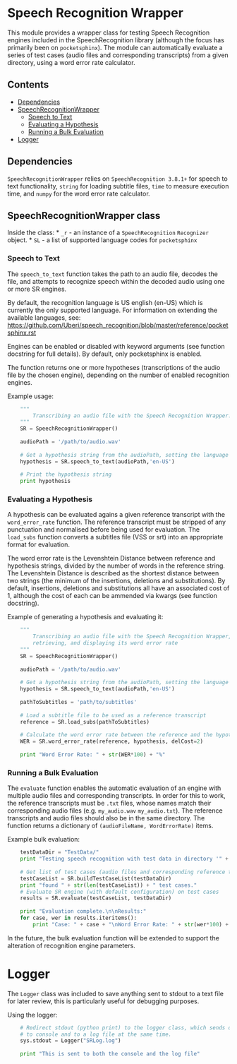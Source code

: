 # Speech Recognition Wrapper

This module provides a wrapper class for testing Speech Recognition engines included in the SpeechRecognition library (although the focus has primarily been on `pocketsphinx`).  The module can automatically evaluate a series of test cases (audio files and corresponding transcripts) from a given directory, using a word error rate calculator.

## Contents

* [Dependencies](#markdown-header-dependencies)
* [SpeechRecognitionWrapper](#markdown-header-speechrecognitionwrapper-class)
    * [Speech to Text](#markdown-header-speech-to-text)
    * [Evaluating a Hypothesis](#markdown-header-evaluating-a-hypothesis)
    * [Running a Bulk Evaluation](#markdown-header-running-a-bulk-evaluation)
* [Logger](#markdown-header-Logger)

## Dependencies
`SpeechRecognitionWrapper` relies on `SpeechRecognition 3.8.1+` for speech to text functionality, `string` for loading subtitle files, `time` to measure execution time, and `numpy` for the word error rate calculator.

## SpeechRecognitionWrapper class
Inside the class:
    * `_r` - an instance of a `SpeechRecognition` `Recognizer` object.
    * `SL` - a list of supported language codes for `pocketsphinx`

### Speech to Text
The `speech_to_text` function takes the path to an audio file, decodes the file, and attempts to recognize speech within the decoded audio using one or more SR engines.

By default, the recognition language is US english (en-US) which is currently the only supported language.  For information on extending the available languages, see: https://github.com/Uberi/speech_recognition/blob/master/reference/pocketsphinx.rst

Engines can be enabled or disabled with keyword arguments (see function docstring for full details).  By default, only pocketsphinx is enabled.

The function returns one or more hypotheses (transcriptions of the audio file by the chosen engine), depending on the number of enabled recognition engines.

Example usage:
```Python
    """
        Transcribing an audio file with the Speech Recognition Wrapper.
    """
    SR = SpeechRecognitionWrapper()
    
    audioPath = '/path/to/audio.wav'
    
    # Get a hypothesis string from the audioPath, setting the language tyo en-US
    hypothesis = SR.speech_to_text(audioPath,'en-US')
    
    # Print the hypothesis string
    print hypothesis
```

### Evaluating a Hypothesis
A hypothesis can be evaluated agains a given reference transcript with the `word_error_rate` function.  The reference transcript must be stripped of any punctuation and normalised before being used for evaluation.  The `load_subs` function converts a subtitles file (VSS or srt) into an appropriate format for evaluation.

The word error rate is the Levenshtein Distance between reference and hypothesis strings, divided by the number of words in the reference string.  The Levenshtein Distance is described as the shortest distance between two strings (the minimum of the insertions, deletions and substitutions).  By default, insertions, deletions and substitutions all have an associated cost of 1, although the cost of each can be ammended via kwargs (see function docstring). 

Example of generating a hypothesis and evaluating it:
```Python
    """
        Transcribing an audio file with the Speech Recognition Wrapper,
        retrieving, and displaying its word error rate
    """
    SR = SpeechRecognitionWrapper()
    
    audioPath = '/path/to/audio.wav'
    
    # Get a hypothesis string from the audioPath, setting the language tyo en-US
    hypothesis = SR.speech_to_text(audioPath,'en-US')
    
    pathToSubtitles = 'path/to/subtitles'
    
    # Load a subtitle file to be used as a reference transcript
    reference = SR.load_subs(pathToSubtitles)
    
    # Calculate the word error rate between the reference and the hypothesis, assigning a different deletion cost of 2.
    WER = SR.word_error_rate(reference, hypothesis, delCost=2)
    
    print "Word Error Rate: " + str(WER*100) + "%"
```


### Running a Bulk Evaluation
The `evaluate` function enables the automatic evaluation of an engine with multiple audio files and corresponding transcripts.  In order for this to work, the reference transcripts must be `.txt` files, whose names match their corresponding audio files (e.g. `my_audio.wav` `my_audio.txt`).  The reference transcripts and audio files should also be in the same directory.
The function returns a dictionary of `(audioFileName, WordErrorRate)` items.

Example bulk evaluation:
```Python
    testDataDir = "TestData/"
    print "Testing speech recognition with test data in directory '" + testDataDir + "'"
    
    # Get list of test cases (audio files and corresponding reference transcripts) from test data directory
    testCaseList = SR.buildTestCaseList(testDataDir)
    print "found " + str(len(testCaseList)) + " test cases."
    # Evaluate SR engine (with default configuration) on test cases
    results = SR.evaluate(testCaseList, testDataDir)
    
    print "Evaluation complete.\n\nResults:"
    for case, wer in results.iteritems():
        print "Case: " + case + "\nWord Error Rate: " + str(wer*100) + "%"
```

In the future, the bulk evaluation function will be extended to support the alteration of recognition engine parameters.

# Logger
The `Logger` class was included to save anything sent to stdout to a text file for later review, this is particularly useful for debugging purposes.

Using the logger:
```Python
    # Redirect stdout (python print) to the logger class, which sends outstream
    # to console and to a log file at the same time.
    sys.stdout = Logger("SRLog.log")
    
    print "This is sent to both the console and the log file"
```